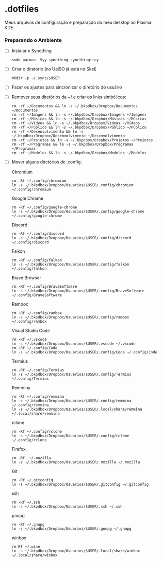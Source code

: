 # .dotfiles

Meus arquivos de configuração e preparação do meu desktop no Plasma KDE.

### Preparando o Ambiente

* [ ] Instalar o Syncthing
  ```
  sudo pacman -Syy syncthing syncthingtray
  ```
* [ ] Criar o diretório (no UaiSO já está no Skel)
  ```
  mkdir -p ~/.sync/$USER
  ```
* [ ] Fazer os ajustes para sincronizar o diretório do usuário

* [ ] Remover seus diretórios da ~/ e criar os links simbólicos:
  ```
  rm -rf ~/Documentos && ln -s ~/.bkpdbox/Dropbox/Documentos ~/Documentos
  rm -rf ~/Imagens && ln -s ~/.bkpdbox/Dropbox/Imagens ~/Imagens
  rm -rf ~/Músicas && ln -s ~/.bkpdbox/Dropbox/Músicas ~/Músicas
  rm -rf ~/Vídeos && ln -s ~/.bkpdbox/Dropbox/Vídeos ~/Vídeos
  rm -rf ~/Público && ln -s ~/.bkpdbox/Dropbox/Público ~/Público
  rm -rf ~/Desenvolvimento && ln -s ~/.bkpdbox/Dropbox/Desenvolvimento ~/Desenvolvimento
  rm -rf ~/Projetos && ln -s ~/.bkpdbox/Dropbox/Projetos ~/Projetos
  rm -rf ~/Programas && ln -s ~/.bkpdbox/Dropbox/Programas ~/Programas
  rm -rf ~/Modelos && ln -s ~/.bkpdbox/Dropbox/Modelos ~/Modelos
  
  ```
* [ ] Mover alguns diretórios de .config:
  
  Chromium
  ```
  rm -Rf ~/.config/chromium
  ln -s ~/.bkpdbox/Dropbox/Usuarios/$USER/.config/chromium ~/.config/chromium
  ```

  Google Chrome
  ```
  rm -Rf ~/.config/google-chrome 
  ln -s ~/.bkpdbox/Dropbox/Usuarios/$USER/.config/google-chrome ~/.config/google-chrome
  ```

  Discord
  ```
  rm -Rf ~/.config/discord 
  ln -s ~/.bkpdbox/Dropbox/Usuarios/$USER/.config/discord ~/.config/discord
  ```

  Falkon
   ```
  rm -Rf ~/.config/falkon
  ln -s ~/.bkpdbox/Dropbox/Usuarios/$USER/.config/falkon ~/.config/falkon
  ```
  
  Brave Browser
   ```
  rm -Rf ~/.config/BraveSoftware
  ln -s ~/.bkpdbox/Dropbox/Usuarios/$USER/.config/BraveSoftware ~/.config/BraveSoftware
  ```
  Rambox
   ```
  rm -Rf ~/.config/rambox
  ln -s ~/.bkpdbox/Dropbox/Usuarios/$USER/.config/rambox ~/.config/rambox
  ```
  Visual Studio Code
     ```
  rm -Rf ~/.vscode
  ln -s ~/.bkpdbox/Dropbox/Usuarios/$USER/.vscode ~/.vscode
  rm -Rf ~/.config/Code
  ln -s ~/.bkpdbox/Dropbox/Usuarios/$USER/.config/Code ~/.config/Code
  ```
  Termius
   ```
  rm -Rf ~/.config/Termius
  ln -s ~/.bkpdbox/Dropbox/Usuarios/$USER/.config/Termius ~/.config/Termius
  ```
  Remmina
   ```
  rm -Rf ~/.config/remmina
  ln -s ~/.bkpdbox/Dropbox/Usuarios/$USER/.config/remmina ~/.config/remmina
  ln -s ~/.bkpdbox/Dropbox/Usuarios/$USER/.local/share/remmina ~/.local/share/remmina
  
  ```
  rclone
  ```
  rm -Rf ~/.config/rclone
  ln -s ~/.bkpdbox/Dropbox/Usuarios/$USER/.config/rclone ~/.config/rclone
  ```
  
  Firefox
  ```
  rm -Rf  ~/.mozilla 
  ln -s ~/.bkpdbox/Dropbox/Usuarios/$USER/.mozilla ~/.mozilla 
  ```
  
  Git 
  ```
  rm -Rf ~/.gitconfig
  ln -s ~/.bkpdbox/Dropbox/Usuarios/$USER/.gitconfig ~/.gitconfig
  ```
  ssh
  ```
  rm -Rf ~/.ssh
  ln -s ~/.bkpdbox/Dropbox/Usuarios/$USER/.ssh ~/.ssh
  ```
  gnupg
  ```
  rm -Rf ~/.gnupg
  ln -s ~/.bkpdbox/Dropbox/Usuarios/$USER/.gnupg ~/.gnupg
  ```
  
  winbox
  ```
  rm Rf ~/.wine
  ln -s ~/.bkpdbox/Dropbox/Usuarios/$USER/.local/share/winbox ~/.local/share/winbox
  ```
  
